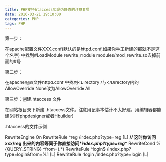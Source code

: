 ```yaml
---
title: PHP支持htaccess实现伪静态的注意事项
date: 2016-03-21 19:10:00
categories: PHP
tags: PHP
---
```

第一步：

在apache配置文件XXX.conf(默认的是httpd.conf,如果你手工新建的那就不是这个名字) 中找到#LoadModule rewrite_module modules/mod_rewrite.so去掉前面的#号

第二步：

在apache配置文件httpd.conf 中找到<Directory /与</Directory内的AllowOverride None改为AllowOverride All

第三步：创建.htaccess 文件

在网站根目录下新建 .htaccess文件。注意用记事本估计不太好建，用编辑器都能建(推荐phpdesigner或者Hbuilder)

.htaccess的文件示例

 RewriteEngine On
 RewriteRule ^reg /index.php?type=reg [L] **// 这时你访问 xxx/reg 出来的内容等同于你直接访问\****index.php?type=reg***\***
 RewriteCond %{QUERY_STRING} ^from=(.*)
 RewriteRule ^login$ /index.php?type=login&from=%1 [L]
 RewriteRule ^login /index.php?type=login [L]